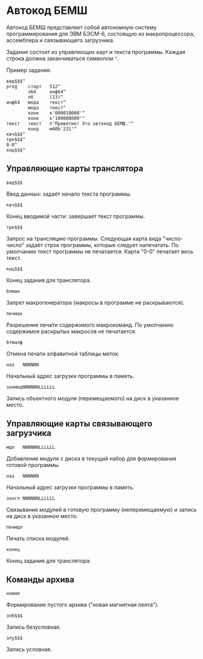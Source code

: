 
# Автокод БЕМШ

Автокод БЕМШ представляет собой автономную систему программирования для ЭВМ БЭСМ-6,
состоящую из макропроцессора, ассемблера и связывающего загрузчика.

Задание состоит из управляющих карт и текста программы.
Каждая строка должна заканчиваться символом `^`.

Пример задания:
```
ввд$$$^
prog    старт   512^
        э64     инф64^
        пб      (13)^
инф64   мода    текст^
        мода    текст^
        конк    к'000010000'^
        конк    к'100000000'^
текст   текст   п'Приветик! Это автокод БЕМШ.'^
        конд    м40b'231'^
квч$$$^
трн$$$^
0-0^
кнц$$$^
```

## Управляющие карты транслятора
```
ввд$$$
```
Ввод данных: задаёт начало текста программы.
```
квч$$$
```
Конец вводимой части: завершает текст программы.
```
трн$$$
```
Запрос на трансляцию программы. Следующая карта вида "число-число" задаёт
строк программы, которые следует напечатать. По умолчанию текст программы не печатается.
Карта "0-0" печатает весь текст.
```
кнц$$$
```
Конец задания для транслятора.
```
блмак
```
Запрет макрогенератора (макросы в программе не раскрываются).
```
печмак
```
Разрешение печати содержимого макрокоманд.
По умолчанию содержимое раскрытых макросов не печатается.
```
бтмалф
```
Отмена печати алфавитной таблицы меток.
```
наз   NNNNNN
```
Начальный адрес загрузки программы в память.
```
зонмодNNNNNNLLLLLL
```
Запись объектного модуля (перемещаемого) на диск в указанное место.


## Управляющие карты связывающего загрузчика
```
мдл   NNNNNNLLLLLL
```
Добавление модуля с диска в текущий набор для формирования готовой программы.
```
наз   NNNNNN
```
Начальный адрес загрузки программы в память.
```
зонгп NNNNNNLLLLLL
```
Связывание модулей в готовую программу (неперемещаемую) и запись на диск в указанное место.
```
печмдл
```
Печать списка модулей.
```
конец
```
Конец задания для транслятора.

## Команды архива
```
новмл
```
Формирование пустого архива ("новая магнитная лента").
```
зпб$$$
```
Запись безусловная.
```
зпу$$$
```
Запись условная.
